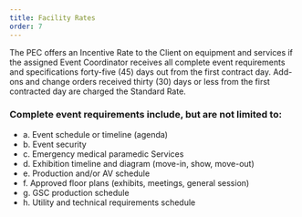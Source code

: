 ```yaml
---
title: Facility Rates
order: 7
---
```


The PEC offers an Incentive Rate to the Client on equipment and services if the assigned Event Coordinator receives all complete event requirements and specifications forty-five (45) days out from the first contract day. Add-ons and change orders received thirty (30) days or less from the first contracted day are charged the Standard Rate.

### Complete event requirements include, but are not limited to:

- a. Event schedule or timeline (agenda)
- b. Event security
- c. Emergency medical paramedic Services
- d. Exhibition timeline and diagram (move-in, show, move-out)
- e. Production and/or AV schedule
- f. Approved floor plans (exhibits, meetings, general session)
- g. GSC production schedule
- h. Utility and technical requirements schedule
